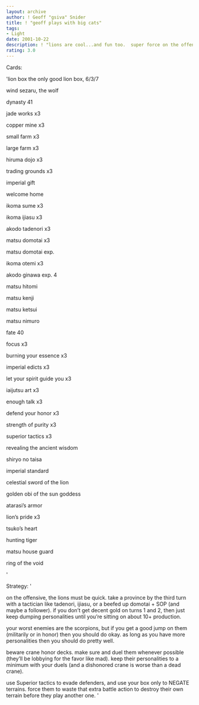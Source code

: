 ```yaml
---
layout: archive
author: ! Geoff "gsiva" Snider
title: ! "geoff plays with big cats"
tags:
- Light
date: 2001-10-22
description: ! "lions are cool...and fun too.  super force on the offense, plus defensive honor/dishonor duels."
rating: 3.0
---
```

Cards: 

'lion box  the only good lion box, 6/3/7


wind sezaru, the wolf


dynasty 41


jade works x3

copper mine x3

small farm x3

large farm x3

hiruma dojo x3

trading grounds x3

imperial gift

welcome home

ikoma sume x3

ikoma ijiasu x3

akodo tadenori x3

matsu domotai x3

matsu domotai exp.

ikoma otemi x3

akodo ginawa exp. 4

matsu hitomi

matsu kenji

matsu ketsui

matsu nimuro


fate 40


focus x3

burning your essence x3

imperial edicts x3

let your spirit guide you x3

iaijutsu art x3

enough talk x3

defend your honor x3

strength of purity x3

superior tactics x3

revealing the ancient wisdom

shiryo no taisa

imperial standard

celestial sword of the lion

golden obi of the sun goddess

atarasi’s armor

lion’s pride x3

tsuko’s heart

hunting tiger

matsu house guard

ring of the void


'

Strategy: '

on the offensive, the lions must be quick.  take a province by the third turn with a tactician like tadenori, ijiasu, or a beefed up domotai + SOP (and maybe a follower).  if you don’t get decent gold on turns 1 and 2, then just keep dumping personalities until you’re sitting on about 10+ production.  


your worst enemies are the scorpions, but if you get a good jump on them (militarily or in honor) then you should do okay.  as long as you have more personalities then you should do pretty well.


beware crane honor decks.  make sure and duel them whenever possible (they’ll be lobbying for the favor like mad).  keep their personalities to a minimum with your duels (and a dishonored crane is worse than a dead crane).  


use Superior tactics to evade defenders, and use your box only to NEGATE terrains.  force them to waste that extra battle action to destroy their own terrain before they play another one. '